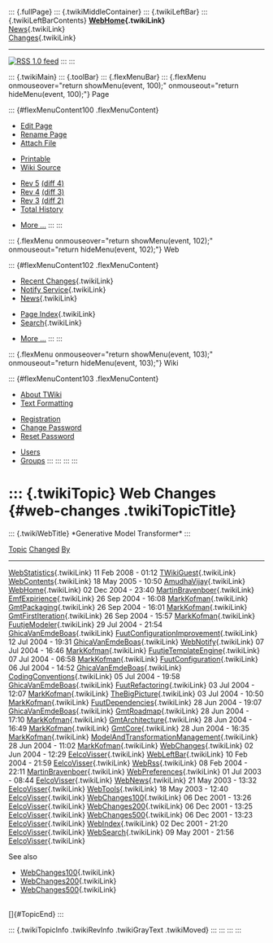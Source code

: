 ::: {.fullPage}
::: {.twikiMiddleContainer}
::: {.twikiLeftBar}
::: {.twikiLeftBarContents}
**[WebHome](WebHome){.twikiLink}**\
[News](WebNews){.twikiLink}\
[Changes](WebChanges){.twikiLink}

------------------------------------------------------------------------

[![](http://www.program-transformation.org/twiki/pub/rss.gif "RSS 1.0 feed")](WebRss@skin=rss)
:::
:::

::: {.twikiMain}
::: {.toolBar}
::: {.flexMenuBar}
::: {.flexMenu onmouseover="return showMenu(event, 100);" onmouseout="return hideMenu(event, 100);"}
Page

::: {#flexMenuContent100 .flexMenuContent}
-   [Edit
    Page](http://www.program-transformation.org/edit/Gmt/WebChanges?t=1536826217)
-   [Rename
    Page](http://www.program-transformation.org/rename/Gmt/WebChanges)
-   [Attach
    File](http://www.program-transformation.org/attach/Gmt/WebChanges)

<!-- -->

-   [Printable](http://www.program-transformation.org/view/Gmt/WebChanges?skin=print.pattern)
-   [Wiki
    Source](http://www.program-transformation.org/view/Gmt/WebChanges?skin=text&raw=on&contenttype=text/plain)

<!-- -->

-   [Rev
    5](http://www.program-transformation.org/view/Gmt/WebChanges?rev=1.5)
    [(diff 4)](http://www.program-transformation.org/rdiff/Gmt/WebChanges?rev1=1.5&rev2=1.4)
-   [Rev
    4](http://www.program-transformation.org/view/Gmt/WebChanges?rev=1.4)
    [(diff 3)](http://www.program-transformation.org/rdiff/Gmt/WebChanges?rev1=1.4&rev2=1.3)
-   [Rev
    3](http://www.program-transformation.org/view/Gmt/WebChanges?rev=1.3)
    [(diff 2)](http://www.program-transformation.org/rdiff/Gmt/WebChanges?rev1=1.3&rev2=1.2)
-   [Total
    History](http://www.program-transformation.org/rdiff/Gmt/WebChanges)

<!-- -->

-   [More
    \...](http://www.program-transformation.org/oops/Gmt/WebChanges?template=oopsmore&param1=1.5&param2=1.5)
:::
:::

::: {.flexMenu onmouseover="return showMenu(event, 102);" onmouseout="return hideMenu(event, 102);"}
Web

::: {#flexMenuContent102 .flexMenuContent}
-   [Recent Changes](WebChanges){.twikiLink}
-   [Notify Service](WebNotify){.twikiLink}
-   [News](WebNews){.twikiLink}

<!-- -->

-   [Page Index](WebIndex){.twikiLink}
-   [Search](WebSearch){.twikiLink}

<!-- -->

-   [More
    \...](http://www.program-transformation.org/oops/Gmt/WebChanges?template=oopsmore&param1=1.5&param2=1.5)
:::
:::

::: {.flexMenu onmouseover="return showMenu(event, 103);" onmouseout="return hideMenu(event, 103);"}
Wiki

::: {#flexMenuContent103 .flexMenuContent}
-   [About
    TWiki](http://www.program-transformation.org/view/TWiki/WebHome)
-   [Text
    Formatting](http://www.program-transformation.org/view/TWiki/TextFormattingRules)

<!-- -->

-   [Registration](http://www.program-transformation.org/view/TWiki/TWikiRegistration)
-   [Change
    Password](http://www.program-transformation.org/view/TWiki/ChangePassword)
-   [Reset
    Password](http://www.program-transformation.org/view/TWiki/ResetPassword)

<!-- -->

-   [Users](http://www.program-transformation.org/view/Main/TWikiUsers)
-   [Groups](http://www.program-transformation.org/view/Main/TWikiGroups)
:::
:::
:::
:::

::: {.twikiTopic}
Web Changes {#web-changes .twikiTopicTitle}
===========

::: {.twikiWebTitle}
\*Generative Model Transformer\*
:::

  [Topic](WebChanges@sortcol=0&table=1&up=0#sorted_table "Sort by this column")      [Changed](WebChanges@sortcol=1&table=1&up=0#sorted_table "Sort by this column")   [By](WebChanges@sortcol=2&table=1&up=0#sorted_table "Sort by this column")
  ---------------------------------------------------------------------------------- --------------------------------------------------------------------------------- ----------------------------------------------------------------------------
  [WebStatistics](WebStatistics){.twikiLink}                                         11 Feb 2008 - 01:12                                                               [TWikiGuest](../Main/TWikiGuest){.twikiLink}
  [WebContents](WebContents){.twikiLink}                                             18 May 2005 - 10:50                                                               [AmudhaVijay](../Main/AmudhaVijay){.twikiLink}
  [WebHome](WebHome){.twikiLink}                                                     02 Dec 2004 - 23:40                                                               [MartinBravenboer](../Main/MartinBravenboer){.twikiLink}
  [EmfExpirience](EmfExpirience){.twikiLink}                                         26 Sep 2004 - 16:08                                                               [MarkKofman](../Main/MarkKofman){.twikiLink}
  [GmtPackaging](GmtPackaging){.twikiLink}                                           26 Sep 2004 - 16:01                                                               [MarkKofman](../Main/MarkKofman){.twikiLink}
  [GmtFirstIteration](GmtFirstIteration){.twikiLink}                                 26 Sep 2004 - 15:57                                                               [MarkKofman](../Main/MarkKofman){.twikiLink}
  [FuutjeModeler](FuutjeModeler){.twikiLink}                                         29 Jul 2004 - 21:54                                                               [GhicaVanEmdeBoas](../Main/GhicaVanEmdeBoas){.twikiLink}
  [FuutConfigurationImprovement](FuutConfigurationImprovement){.twikiLink}           12 Jul 2004 - 19:31                                                               [GhicaVanEmdeBoas](../Main/GhicaVanEmdeBoas){.twikiLink}
  [WebNotify](WebNotify){.twikiLink}                                                 07 Jul 2004 - 16:46                                                               [MarkKofman](../Main/MarkKofman){.twikiLink}
  [FuutjeTemplateEngine](FuutjeTemplateEngine){.twikiLink}                           07 Jul 2004 - 06:58                                                               [MarkKofman](../Main/MarkKofman){.twikiLink}
  [FuutConfiguration](FuutConfiguration){.twikiLink}                                 06 Jul 2004 - 14:52                                                               [GhicaVanEmdeBoas](../Main/GhicaVanEmdeBoas){.twikiLink}
  [CodingConventions](CodingConventions){.twikiLink}                                 05 Jul 2004 - 19:58                                                               [GhicaVanEmdeBoas](../Main/GhicaVanEmdeBoas){.twikiLink}
  [FuutRefactoring](FuutRefactoring){.twikiLink}                                     03 Jul 2004 - 12:07                                                               [MarkKofman](../Main/MarkKofman){.twikiLink}
  [TheBigPicture](TheBigPicture){.twikiLink}                                         03 Jul 2004 - 10:50                                                               [MarkKofman](../Main/MarkKofman){.twikiLink}
  [FuutDependencies](FuutDependencies){.twikiLink}                                   28 Jun 2004 - 19:07                                                               [GhicaVanEmdeBoas](../Main/GhicaVanEmdeBoas){.twikiLink}
  [GmtRoadmap](GmtRoadmap){.twikiLink}                                               28 Jun 2004 - 17:10                                                               [MarkKofman](../Main/MarkKofman){.twikiLink}
  [GmtArchitecture](GmtArchitecture){.twikiLink}                                     28 Jun 2004 - 16:49                                                               [MarkKofman](../Main/MarkKofman){.twikiLink}
  [GmtCore](GmtCore){.twikiLink}                                                     28 Jun 2004 - 16:35                                                               [MarkKofman](../Main/MarkKofman){.twikiLink}
  [ModelAndTransformationManagement](ModelAndTransformationManagement){.twikiLink}   28 Jun 2004 - 11:02                                                               [MarkKofman](../Main/MarkKofman){.twikiLink}
  [WebChanges](WebChanges){.twikiLink}                                               02 Jun 2004 - 12:29                                                               [EelcoVisser](../Main/EelcoVisser){.twikiLink}
  [WebLeftBar](WebLeftBar){.twikiLink}                                               10 Feb 2004 - 21:59                                                               [EelcoVisser](../Main/EelcoVisser){.twikiLink}
  [WebRss](WebRss){.twikiLink}                                                       08 Feb 2004 - 22:11                                                               [MartinBravenboer](../Main/MartinBravenboer){.twikiLink}
  [WebPreferences](WebPreferences){.twikiLink}                                       01 Jul 2003 - 08:44                                                               [EelcoVisser](../Main/EelcoVisser){.twikiLink}
  [WebNews](WebNews){.twikiLink}                                                     21 May 2003 - 13:32                                                               [EelcoVisser](../Main/EelcoVisser){.twikiLink}
  [WebTools](WebTools){.twikiLink}                                                   18 May 2003 - 12:40                                                               [EelcoVisser](../Main/EelcoVisser){.twikiLink}
  [WebChanges100](WebChanges100){.twikiLink}                                         06 Dec 2001 - 13:26                                                               [EelcoVisser](../Main/EelcoVisser){.twikiLink}
  [WebChanges200](WebChanges200){.twikiLink}                                         06 Dec 2001 - 13:25                                                               [EelcoVisser](../Main/EelcoVisser){.twikiLink}
  [WebChanges500](WebChanges500){.twikiLink}                                         06 Dec 2001 - 13:23                                                               [EelcoVisser](../Main/EelcoVisser){.twikiLink}
  [WebIndex](WebIndex){.twikiLink}                                                   02 Dec 2001 - 21:20                                                               [EelcoVisser](../Main/EelcoVisser){.twikiLink}
  [WebSearch](WebSearch){.twikiLink}                                                 09 May 2001 - 21:56                                                               [EelcoVisser](../Main/EelcoVisser){.twikiLink}

See also

-   [WebChanges100](WebChanges100){.twikiLink}
-   [WebChanges200](WebChanges200){.twikiLink}
-   [WebChanges500](WebChanges500){.twikiLink}

\
[]{#TopicEnd}
:::

::: {.twikiTopicInfo .twikiRevInfo .twikiGrayText .twikiMoved}
:::
:::
:::
:::
